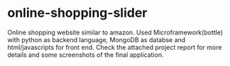 # online-shopping-slider
Online shopping website similar to amazon. Used Microframework(bottle) with python as backend language, MongoDB as databse and html/javascripts for front end.
Check the attached project report for more details and some screenshots of the final application.
